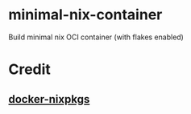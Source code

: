 # minimal-nix-container
Build minimal nix OCI container (with flakes enabled)


# Credit

## [docker-nixpkgs](https://github.com/nix-community/docker-nixpkgs)
